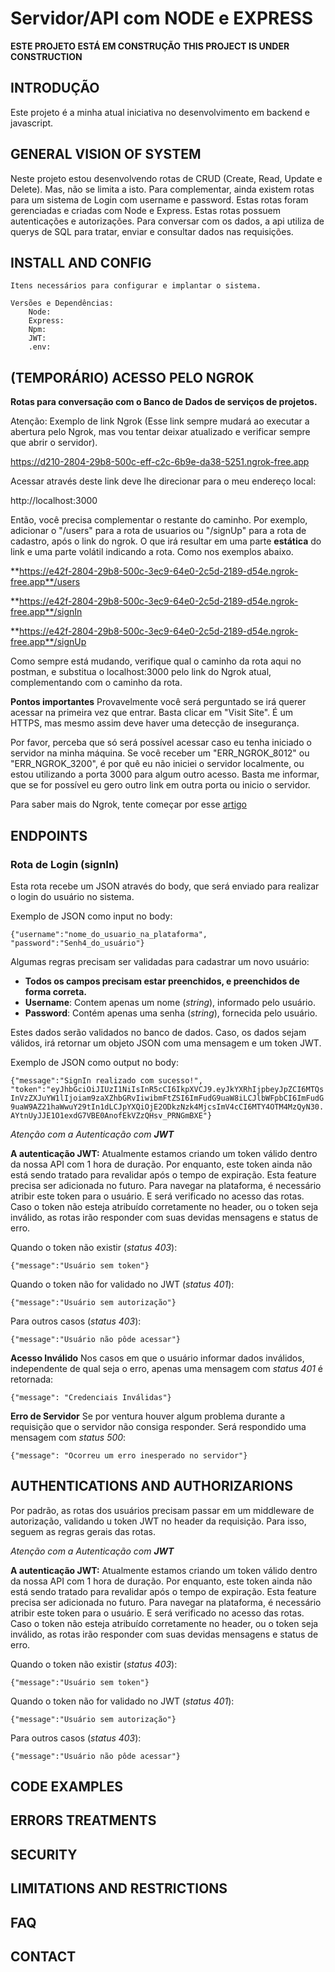 # Servidor/API com NODE e EXPRESS

**ESTE PROJETO ESTÁ EM CONSTRUÇÃO**
**THIS PROJECT IS UNDER CONSTRUCTION**

## INTRODUÇÃO

Este projeto é a minha atual iniciativa no desenvolvimento em backend e javascript.

## GENERAL VISION OF SYSTEM

Neste projeto estou desenvolvendo rotas de CRUD (Create, Read, Update e Delete). Mas, não se limita a isto. Para complementar, ainda existem rotas para um sistema de Login com username e password. Estas rotas foram gerenciadas e criadas com Node e Express. Estas rotas possuem autenticações e autorizações. Para conversar com os dados, a api utiliza de querys de SQL para tratar, enviar e consultar dados nas requisições.

## INSTALL AND CONFIG

    Itens necessários para configurar e implantar o sistema.

    Versões e Dependências:
        Node:
        Express:
        Npm:
        JWT:
        .env:

## (TEMPORÁRIO) ACESSO PELO NGROK

**Rotas para conversação com o Banco de Dados de serviços de projetos.**

Atenção: Exemplo de link Ngrok (Esse link sempre mudará ao executar a abertura pelo Ngrok, mas vou tentar deixar atualizado e verificar sempre que abrir o servidor).

https://d210-2804-29b8-500c-eff-c2c-6b9e-da38-5251.ngrok-free.app

Acessar através deste link deve lhe direcionar para o meu endereço local:

http://localhost:3000

Então, você precisa complementar o restante do caminho. Por exemplo, adicionar o "/users" para a rota de usuarios ou "/signUp" para a rota de cadastro, após o link do ngrok. O que irá resultar em uma parte **estática** do link e uma parte volátil indicando a rota. Como nos exemplos abaixo.

**https://e42f-2804-29b8-500c-3ec9-64e0-2c5d-2189-d54e.ngrok-free.app**/users

**https://e42f-2804-29b8-500c-3ec9-64e0-2c5d-2189-d54e.ngrok-free.app**/signIn

**https://e42f-2804-29b8-500c-3ec9-64e0-2c5d-2189-d54e.ngrok-free.app**/signUp

Como sempre está mudando, verifique qual o caminho da rota aqui no postman, e substitua o localhost:3000 pelo link do Ngrok atual, complementando com o caminho da rota.

**Pontos importantes**
Provavelmente você será perguntado se irá querer acessar na primeira vez que entrar. Basta clicar em "Visit Site". É um HTTPS, mas mesmo assim deve haver uma detecção de insegurança.

Por favor, perceba que só será possível acessar caso eu tenha iniciado o servidor na minha máquina. Se você receber um "ERR_NGROK_8012" ou "ERR_NGROK_3200", é por quê eu não iniciei o servidor localmente, ou estou utilizando a porta 3000 para algum outro acesso. Basta me informar, que se for possível eu gero outro link em outra porta ou inicio o servidor.

Para saber mais do Ngrok, tente começar por esse [artigo](https://medium.com/desenvolvendo-com-paixao/ngrok-do-localhost-para-o-mundo-5445ad08419)

## ENDPOINTS

### Rota de Login (signIn)

Esta rota recebe um JSON através do body, que será enviado para realizar o login do usuário no sistema.

Exemplo de JSON como input no body:

`{"username":"nome_do_usuario_na_plataforma", "password":"Senh4_do_usuário"}`

Algumas regras precisam ser validadas para cadastrar um novo usuário:

* **Todos os campos precisam estar preenchidos, e preenchidos de forma correta.**
* **Username**: Contem apenas um nome (*string*), informado pelo usuário.
* **Password**: Contém apenas uma senha (*string*), fornecida pelo usuário.

Estes dados serão validados no banco de dados. Caso, os dados sejam válidos, irá retornar um objeto JSON com uma mensagem e um token JWT.

Exemplo de JSON como output no body:

`{"message":"SignIn realizado com sucesso!", "token":"eyJhbGciOiJIUzI1NiIsInR5cCI6IkpXVCJ9.eyJkYXRhIjpbeyJpZCI6MTQsInVzZXJuYW1lIjoiam9zaXZhbGRvIiwibmFtZSI6ImFudG9uaW8iLCJlbWFpbCI6ImFudG9uaW9AZ21haWwuY29tIn1dLCJpYXQiOjE2ODkzNzk4MjcsImV4cCI6MTY4OTM4MzQyN30.AYtnUyJJE1O1exdG7VBE0AnofEkVZzQHsv_PRNGmBXE"}`

*Atenção com a Autenticação com **JWT***

**A autenticação JWT:** Atualmente estamos criando um token válido dentro da nossa API com 1 hora de duração. Por enquanto, este token ainda não está sendo tratado para revalidar após o tempo de expiração. Esta feature precisa ser adicionada no futuro.
Para navegar na plataforma, é necessário atribir este token para o usuário. E será verificado no acesso das rotas. Caso o token não esteja atribuído corretamente no header, ou o token seja inválido, as rotas irão responder com suas devidas mensagens e status de erro.

Quando o token não existir (*status 403*):

`{"message":"Usuário sem token"}`

Quando o token não for validado no JWT (*status 401*):

`{"message":"Usuário sem autorização"}`

Para outros casos (*status 403*):

`{"message":"Usuário não pôde acessar"}`

**Acesso Inválido**
Nos casos em que o usuário informar dados inválidos, independente de qual seja o erro, apenas uma mensagem com *status 401* é retornada:

`{"message": "Credenciais Inválidas"}`

**Erro de Servidor**
Se por ventura houver algum problema durante a requisição que o servidor não consiga responder. Será respondido uma mensagem com *status 500*:

`{"message": "Ocorreu um erro inesperado no servidor"}`

## AUTHENTICATIONS AND AUTHORIZARIONS

Por padrão, as rotas dos usuários precisam passar em um middleware de autorização, validando u token JWT no header da requisição. Para isso, seguem as regras gerais das rotas.

*Atenção com a Autenticação com **JWT***

**A autenticação JWT:** Atualmente estamos criando um token válido dentro da nossa API com 1 hora de duração. Por enquanto, este token ainda não está sendo tratado para revalidar após o tempo de expiração. Esta feature precisa ser adicionada no futuro.
Para navegar na plataforma, é necessário atribir este token para o usuário. E será verificado no acesso das rotas. Caso o token não esteja atribuído corretamente no header, ou o token seja inválido, as rotas irão responder com suas devidas mensagens e status de erro.

Quando o token não existir (*status 403*):

`{"message":"Usuário sem token"}`

Quando o token não for validado no JWT (*status 401*):

`{"message":"Usuário sem autorização"}`

Para outros casos (*status 403*):

`{"message":"Usuário não pôde acessar"}`

## CODE EXAMPLES

## ERRORS TREATMENTS

## SECURITY

## LIMITATIONS AND RESTRICTIONS

## FAQ

## CONTACT
